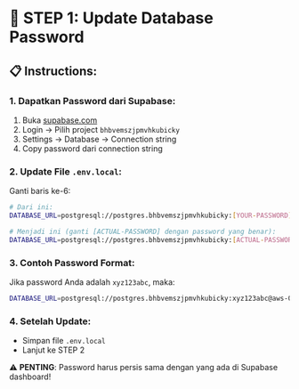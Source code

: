 # 🔐 STEP 1: Update Database Password

## 📋 Instructions:

### 1. Dapatkan Password dari Supabase:
1. Buka [supabase.com](https://supabase.com)
2. Login → Pilih project `bhbvemszjpmvhkubicky`
3. Settings → Database → Connection string
4. Copy password dari connection string

### 2. Update File `.env.local`:
Ganti baris ke-6:
```bash
# Dari ini:
DATABASE_URL=postgresql://postgres.bhbvemszjpmvhkubicky:[YOUR-PASSWORD]@aws-0-ap-southeast-1.pooler.supabase.com:6543/postgres

# Menjadi ini (ganti [ACTUAL-PASSWORD] dengan password yang benar):
DATABASE_URL=postgresql://postgres.bhbvemszjpmvhkubicky:[ACTUAL-PASSWORD]@aws-0-ap-southeast-1.pooler.supabase.com:6543/postgres
```

### 3. Contoh Password Format:
Jika password Anda adalah `xyz123abc`, maka:
```bash
DATABASE_URL=postgresql://postgres.bhbvemszjpmvhkubicky:xyz123abc@aws-0-ap-southeast-1.pooler.supabase.com:6543/postgres
```

### 4. Setelah Update:
- Simpan file `.env.local`
- Lanjut ke STEP 2

⚠️ **PENTING**: Password harus persis sama dengan yang ada di Supabase dashboard!